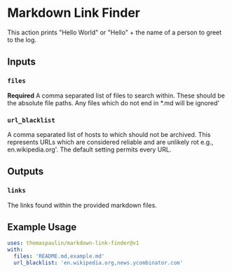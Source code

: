 # Markdown Link Finder

This action prints "Hello World" or "Hello" + the name of a person to greet to the log.

## Inputs

### `files`
**Required** A comma separated list of files to search within. These should be the absolute file paths.  Any files which do not end in *.md will be ignored'

### `url_blacklist`
A comma separated list of hosts to which should not be archived. This represents URLs which are considered reliable and are unlikely rot e.g., en.wikipedia.org'. The default setting permits every URL.

## Outputs

### `links`
The links found within the provided markdown files.

## Example Usage
```yaml
uses: thomaspaulin/markdown-link-finder@v1
with:
  files: 'README.md,example.md'
  url_blacklist: 'en.wikipedia.org,news.ycombinator.com'
```
